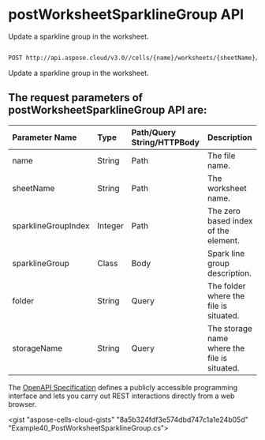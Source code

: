 # **postWorksheetSparklineGroup API**

Update a sparkline group in the worksheet. 

```bash

POST http://api.aspose.cloud/v3.0//cells/{name}/worksheets/{sheetName}/sparklineGroups/{sparklineGroupIndex}

```
Update a sparkline group in the worksheet.

## The request parameters of **postWorksheetSparklineGroup** API are: 

| Parameter Name | Type | Path/Query String/HTTPBody | Description | 
| :- | :- | :- |:- | 
|name|String|Path|The file name.|
|sheetName|String|Path|The worksheet name.|
|sparklineGroupIndex|Integer|Path|The zero based index of the element.|
|sparklineGroup|Class|Body|Spark line group description.|
|folder|String|Query|The folder where the file is situated.|
|storageName|String|Query|The storage name where the file is situated.|


The [OpenAPI Specification](https://reference.aspose.cloud/cells/#/SparklineGroupsController/PostWorksheetSparklineGroup) defines a publicly accessible programming interface and lets you carry out REST interactions directly from a web browser.

<gist "aspose-cells-cloud-gists" "8a5b324fdf3e574dbd747c1a1e24b05d" "Example40_PostWorksheetSparklineGroup.cs">

